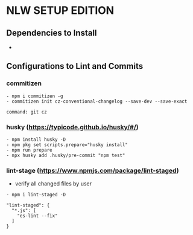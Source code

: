 # NLW SETUP EDITION

## Dependencies to Install

- 


## Configurations to Lint and Commits

### commitizen
````
- npm i commitizen -g
- commitizen init cz-conventional-changelog --save-dev --save-exact

command: git cz
````

### husky (https://typicode.github.io/husky/#/)
````
- npm install husky -D
- npm pkg set scripts.prepare="husky install"
- npm run prepare
- npx husky add .husky/pre-commit "npm test"
````

### lint-stage (https://www.npmjs.com/package/lint-staged)
- verify all changed files by user
````
- npm i lint-staged -D

"lint-staged": {
  "*.js": [
    "es-lint --fix"
  ]
} 
````